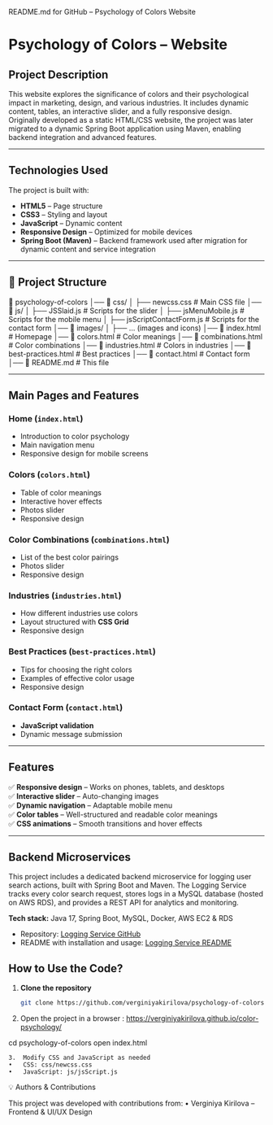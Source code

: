 README.md for GitHub – Psychology of Colors Website

# Psychology of Colors – Website

## Project Description
This website explores the significance of colors and their psychological impact in marketing, design, and 
various industries. 
It includes dynamic content, tables, an interactive slider, and a fully responsive design.
Originally developed as a static HTML/CSS website, the project was later migrated to a dynamic Spring 
Boot application using Maven, enabling backend integration and advanced features.

---

## Technologies Used
The project is built with:
- **HTML5** – Page structure
- **CSS3** – Styling and layout
- **JavaScript** – Dynamic content
- **Responsive Design** – Optimized for mobile devices
- **Spring Boot (Maven)** – Backend framework used after migration for dynamic content and service integration

---

## 📂 Project Structure

📂 psychology-of-colors
│── 📂 css/
│   ├── newcss.css         # Main CSS file
│── 📂 js/
│   ├── JSSlaid.js         # Scripts for the slider
│   ├── jsMenuMobile.js    # Scripts for the mobile menu
│   ├── jsScriptContactForm.js  # Scripts for the contact form
│── 📂 images/
│   ├── … (images and icons)
│── 📜 index.html           # Homepage
│── 📜 colors.html          # Color meanings
│── 📜 combinations.html    # Color combinations
│── 📜 industries.html      # Colors in industries
│── 📜 best-practices.html  # Best practices
│── 📜 contact.html         # Contact form
│── 📜 README.md            # This file

---

## Main Pages and Features

###  Home (`index.html`)
- Introduction to color psychology
- Main navigation menu
- Responsive design for mobile screens

### Colors (`colors.html`)
- Table of color meanings
- Interactive hover effects
- Photos slider
- Responsive design

### Color Combinations (`combinations.html`)
- List of the best color pairings
- Photos slider
- Responsive design

### Industries (`industries.html`)
- How different industries use colors
- Layout structured with **CSS Grid**
- Responsive design

### Best Practices (`best-practices.html`)
- Tips for choosing the right colors
- Examples of effective color usage
- Responsive design

### Contact Form (`contact.html`)
- **JavaScript validation**
- Dynamic message submission

---

## Features

✅ **Responsive design** – Works on phones, tablets, and desktops  
✅ **Interactive slider** – Auto-changing images  
✅ **Dynamic navigation** – Adaptable mobile menu  
✅ **Color tables** – Well-structured and readable color meanings  
✅ **CSS animations** – Smooth transitions and hover effects  

---

## Backend Microservices

This project includes a dedicated backend microservice for logging user search actions, built with 
Spring Boot and Maven. The Logging Service tracks every color search request, stores logs in a MySQL 
database (hosted on AWS RDS), and provides a REST API for analytics and monitoring.

**Tech stack:** Java 17, Spring Boot, MySQL, Docker, AWS EC2 & RDS

- Repository: [Logging Service GitHub](https://github.com/VerginiyaKirilova/logging-service)
- README with installation and usage: [Logging Service README](https://github.com/VerginiyaKirilova/logging-service/blob/mine/README.md)

## How to Use the Code?

1. **Clone the repository**
   ```sh
   git clone https://github.com/verginiyakirilova/psychology-of-colors.git

2. Open the project in a browser : https://verginiyakirilova.github.io/color-psychology/

cd psychology-of-colors
open index.html


	3.	Modify CSS and JavaScript as needed
	•	CSS: css/newcss.css
	•	JavaScript: js/jsScript.js


💡 Authors & Contributions

This project was developed with contributions from:
	•	Verginiya Kirilova – Frontend & UI/UX Design

